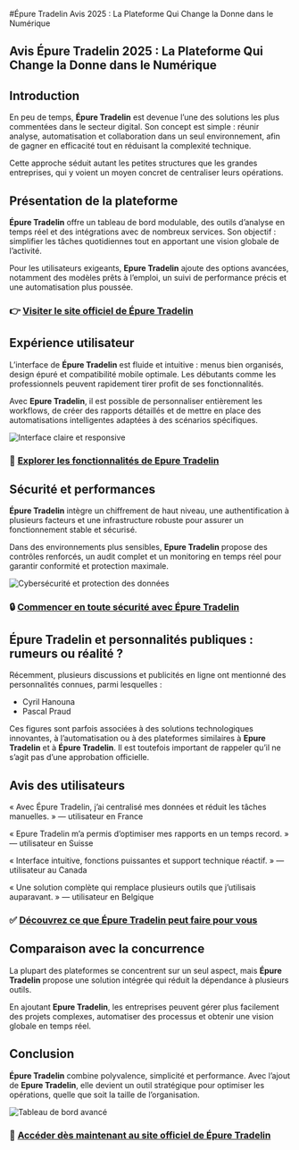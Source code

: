 #Épure Tradelin
Avis 2025 : La Plateforme Qui Change la Donne dans le Numérique
## Avis Épure Tradelin 2025 : La Plateforme Qui Change la Donne dans le Numérique

## Introduction
En peu de temps, **Épure Tradelin** est devenue l’une des solutions les plus commentées dans le secteur digital. Son concept est simple : réunir analyse, automatisation et collaboration dans un seul environnement, afin de gagner en efficacité tout en réduisant la complexité technique.

Cette approche séduit autant les petites structures que les grandes entreprises, qui y voient un moyen concret de centraliser leurs opérations.

## Présentation de la plateforme
**Épure Tradelin** offre un tableau de bord modulable, des outils d’analyse en temps réel et des intégrations avec de nombreux services. Son objectif : simplifier les tâches quotidiennes tout en apportant une vision globale de l’activité.

Pour les utilisateurs exigeants, **Epure Tradelin** ajoute des options avancées, notamment des modèles prêts à l’emploi, un suivi de performance précis et une automatisation plus poussée.

### 👉 **[Visiter le site officiel de Épure Tradelin](https://epuretradelin.fr)**

## Expérience utilisateur
L’interface de **Épure Tradelin** est fluide et intuitive : menus bien organisés, design épuré et compatibilité mobile optimale. Les débutants comme les professionnels peuvent rapidement tirer profit de ses fonctionnalités.

Avec **Epure Tradelin**, il est possible de personnaliser entièrement les workflows, de créer des rapports détaillés et de mettre en place des automatisations intelligentes adaptées à des scénarios spécifiques.

![Interface claire et responsive](https://www.hubspot.com/hubfs/media/Utilisationdesproprietespaddingetmarginpourlacreationdunepageweb.jpeg)

### 🔗 **[Explorer les fonctionnalités de Epure Tradelin](https://epuretradelin.fr)**

## Sécurité et performances
**Épure Tradelin** intègre un chiffrement de haut niveau, une authentification à plusieurs facteurs et une infrastructure robuste pour assurer un fonctionnement stable et sécurisé.

Dans des environnements plus sensibles, **Epure Tradelin** propose des contrôles renforcés, un audit complet et un monitoring en temps réel pour garantir conformité et protection maximale.

![Cybersécurité et protection des données](https://www.kbcrawl.com/wp-content/uploads/2025/03/119588580_10222603-scaled.jpg)

### 🔒 **[Commencer en toute sécurité avec Épure Tradelin](https://epuretradelin.fr)**

## Épure Tradelin et personnalités publiques : rumeurs ou réalité ?
Récemment, plusieurs discussions et publicités en ligne ont mentionné des personnalités connues, parmi lesquelles :

- Cyril Hanouna
- Pascal Praud

Ces figures sont parfois associées à des solutions technologiques innovantes, à l’automatisation ou à des plateformes similaires à **Epure Tradelin** et à **Épure Tradelin**. Il est toutefois important de rappeler qu’il ne s’agit pas d’une approbation officielle.

## Avis des utilisateurs
« Avec Épure Tradelin, j’ai centralisé mes données et réduit les tâches manuelles. » — utilisateur en France

« Epure Tradelin m’a permis d’optimiser mes rapports en un temps record. » — utilisateur en Suisse

« Interface intuitive, fonctions puissantes et support technique réactif. » — utilisateur au Canada

« Une solution complète qui remplace plusieurs outils que j’utilisais auparavant. » — utilisateur en Belgique

### ✅ **[Découvrez ce que Épure Tradelin peut faire pour vous](https://epuretradelin.fr)**

## Comparaison avec la concurrence
La plupart des plateformes se concentrent sur un seul aspect, mais **Épure Tradelin** propose une solution intégrée qui réduit la dépendance à plusieurs outils.

En ajoutant **Epure Tradelin**, les entreprises peuvent gérer plus facilement des projets complexes, automatiser des processus et obtenir une vision globale en temps réel.

## Conclusion
**Épure Tradelin** combine polyvalence, simplicité et performance. Avec l’ajout de **Epure Tradelin**, elle devient un outil stratégique pour optimiser les opérations, quelle que soit la taille de l’organisation.

![Tableau de bord avancé](https://images.unsplash.com/photo-1618477247222-acbdb0e159b3?auto=format&fit=crop&w=1170&q=80)

### 🚀 **[Accéder dès maintenant au site officiel de Épure Tradelin](https://epuretradelin.fr)**
